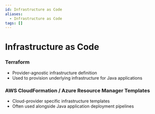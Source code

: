 ```yaml
---
id: Infrastructure as Code
aliases:
  - Infrastructure as Code
tags: []
---
```


# Infrastructure as Code

### Terraform

- Provider-agnostic infrastructure definition
- Used to provision underlying infrastructure for Java applications

### AWS CloudFormation / Azure Resource Manager Templates

- Cloud-provider specific infrastructure templates
- Often used alongside Java application deployment pipelines
